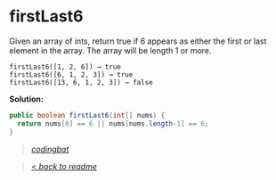 # firstLast6

Given an array of ints, return true if 6 appears as either the first or last element in the array. The array will be length 1 or more.

```
firstLast6([1, 2, 6]) → true
firstLast6([6, 1, 2, 3]) → true
firstLast6([13, 6, 1, 2, 3]) → false
```

**Solution:**

```java
public boolean firstLast6(int[] nums) {
  return nums[0] == 6 || nums[nums.length-1] == 6;
}
```

> _[codingbat](http://codingbat.com/prob/p185685)_

> [< _back to readme_](/README.md)
